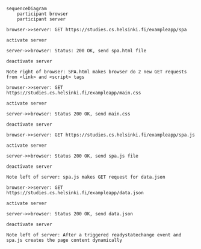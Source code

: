 [//]: <> (Tee kaavio tilanteesta, jossa käyttäjä menee selaimella osoitteeseen https://studies.cs.helsinki.fi/exampleapp/spa eli muistiinpanojen Single Page App-versioon)
```mermaid
sequenceDiagram
    participant browser
    participant server

browser->>server: GET https://studies.cs.helsinki.fi/exampleapp/spa

activate server

server->>browser: Status: 200 OK, send spa.html file

deactivate server

Note right of browser: SPA.html makes browser do 2 new GET requests from <link> and <script> tags

browser->>server: GET https://studies.cs.helsinki.fi/exampleapp/main.css

activate server

server->>browser: Status 200 OK, send main.css

deactivate server

browser->>server: GET https://studies.cs.helsinki.fi/exampleapp/spa.js

activate server

server->>browser: Status 200 OK, send spa.js file

deactivate server

Note left of server: spa.js makes GET request for data.json 

browser->>server: GET https://studies.cs.helsinki.fi/exampleapp/data.json

activate server

server->>browser: Status 200 OK, send data.json

deactivate server

Note left of server: After a triggered readystatechange event and spa.js creates the page content dynamically
```
